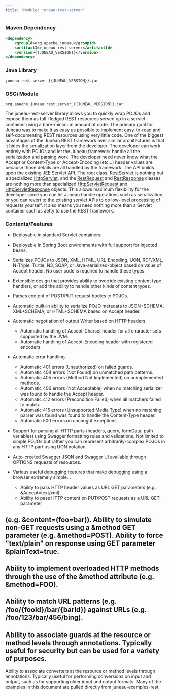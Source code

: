 ```yaml
---
title: "Module: juneau-rest-server"
---
```


### Maven Dependency

```xml
<dependency>
    <groupId>org.apache.juneau</groupId>
    <artifactId>juneau-rest-server</artifactId>
    <version>{{JUNEAU_VERSION}}</version>
</dependency>
```

### Java Library

```text
juneau-rest-server-{{JUNEAU_VERSION}}.jar
```

### OSGi Module

```text
org.apache.juneau.rest.server_{{JUNEAU_VERSION}}.jar
```

The juneau-rest-server library allows you to quickly wrap POJOs and expose them as full-fledged REST
resources served up in a servlet container using a bare-minimum amount of code.
The primary goal for Juneau was to make it as easy as possible to implement easy-to-read and self-documenting
REST resources using very little code.
One of the biggest advantages of the Juneau REST framework over similar architectures is that it hides the
serialization layer from the developer.
The developer can work entirely with POJOs and let the Juneau framework handle all the serialization and
parsing work.
The developer need never know what the Accept or Content-Type or Accept-Encoding (etc...)
header values are because those details are all handled by the framework.
The API builds upon the existing JEE Servlet API.
The root class, [RestServlet](../apidocs/org/apache/juneau/rest/servlet/RestServlet.html) is nothing but a specialized
[HttpServlet](../apidocs/jakarta/servlet/http/HttpServlet.html), and the [RestRequest](../apidocs/org/apache/juneau/rest/RestRequest.html) and
[RestResponse](../apidocs/org/apache/juneau/rest/RestResponse.html) classes are nothing more than specialized
[HttpServletRequest](../apidocs/jakarta/servlet/http/HttpServletRequest.html) and [HttpServletResponse](../apidocs/jakarta/servlet/http/HttpServletResponse.html) objects.
This allows maximum flexibility for the developer since you can let Juneau handle operations such as
serialization, or you can revert to the existing servlet APIs to do low-level processing of requests yourself.
It also means you need nothing more than a Servlet container such as Jetty to use the REST framework.

### Contents/Features

- Deployable in standard Servlet containers.
- Deployable in Spring Boot environments with full support for injected beans.
- Serializes POJOs to JSON, XML, HTML, URL-Encoding, UON, RDF/XML, N-Triple, Turtle, N3, SOAP, or
Java-serialized-object based on value of Accept header.
No user code is required to handle these types.
- Extensible design that provides ability to override existing content type handlers, or add the ability to handle other kinds of content types.
- Parses content of POST/PUT request bodies to POJOs.
- Automatic built-in ability to serialize POJO metadata to JSON+SCHEMA, XML+SCHEMA, or HTML+SCHEMA based on Accept header.
- Automatic negotiation of output Writer based on HTTP headers.
   - Automatic handling of Accept-Charset header for all character sets supported by the JVM.
   - Automatic handling of Accept-Encoding header with registered encoders.
- Automatic error handling.
   - Automatic 401 errors (Unauthorized) on failed guards.
   - Automatic 404 errors (Not Found) on unmatched path patterns.
   - Automatic 405 errors (Method Not Implemented) on unimplemented methods.
   - Automatic 406 errors (Not Acceptable) when no matching serializer was found to handle the Accept header.
   - Automatic 412 errors (Precondition Failed) when all matchers failed to match.
   - Automatic 415 errors (Unsupported Media Type) when no matching parser was found was found to handle the Content-Type header.
   - Automatic 500 errors on uncaught exceptions.

- Support for parsing all HTTP parts (headers, query, formData, path variables) using Swagger formatting rules and validations.
   Not limited to simple POJOs but rather you can represent arbitrarily-complex POJOs in any HTTP part using UON notation.
- Auto-created Swagger JSON and Swagger UI available through OPTIONS requests of resources.
- Various useful debugging features that make debugging using a browser extremely simple...
   - Ability to pass HTTP header values as URL GET parameters (e.g. &Accept=text/xml).
   - Ability to pass HTTP content on PUT/POST requests as a URL GET parameter

(e.g. &content=(foo=bar)).
Ability to simulate non-GET requests using a &method GET parameter
(e.g. &method=POST).
Ability to force "text/plain" on response using GET parameter &plainText=true.
-
Ability to implement overloaded HTTP methods through the use of the &method attribute
(e.g. &method=FOO).
-
Ability to match URL patterns (e.g. /foo/\{fooId\}/bar/\{barId\}) against URLs
(e.g. /foo/123/bar/456/bing).
-
Ability to associate guards at the resource or method levels through annotations.
Typically useful for security but can be used for a variety of purposes.
-
Ability to associate converters at the resource or method levels through annotations.
Typically useful for performing conversions on input and output, such as for supporting older input and
output formats.
Many of the examples in this document are pulled directly from juneau-examples-rest.
